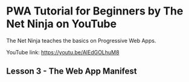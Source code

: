 # PWA Tutorial for Beginners by The Net Ninja on YouTube

The Net Ninja teaches the basics on Progressive Web Apps.

YouTube link: https://youtu.be/AlEdGOLhuM8

## Lesson 3 - The Web App Manifest